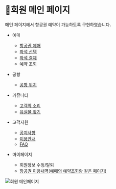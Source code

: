 # 📌회원 메인 페이지

메인 페이지에서 항공권 예약이 가능하도록 구현하였습니다.   

* 예매
  * [항공권 예매](https://github.com/Runu09/finalproject/blob/main/%EA%B5%AC%ED%98%84%EC%84%A4%EB%AA%85/%ED%95%AD%EA%B3%B5%EA%B6%8C%20%EC%98%88%EB%A7%A4.md)
  * [좌석 선택](https://github.com/Runu09/finalproject/blob/main/%EA%B5%AC%ED%98%84%EC%84%A4%EB%AA%85/%EC%A2%8C%EC%84%9D%EC%84%A0%ED%83%9D.md)
  * [좌석 결제](https://github.com/Runu09/finalproject/blob/main/%EA%B5%AC%ED%98%84%EC%84%A4%EB%AA%85/%EC%A2%8C%EC%84%9D%EA%B2%B0%EC%A0%9C.md)
  * [예약 조회](https://github.com/Runu09/finalproject/blob/main/%EA%B5%AC%ED%98%84%EC%84%A4%EB%AA%85/%EC%98%88%EB%A7%A4%EB%82%B4%EC%97%AD%EC%A1%B0%ED%9A%8C.md)

* 공항
  * [공항 위치](https://github.com/Runu09/finalproject/blob/main/%EA%B5%AC%ED%98%84%EC%84%A4%EB%AA%85/%ED%9A%8C%EC%9B%90%EA%B3%B5%ED%95%AD%EC%9C%84%EC%B9%98.md)

* 커뮤니티
  * [고객의 소리](https://github.com/Runu09/finalproject/blob/main/%EA%B5%AC%ED%98%84%EC%84%A4%EB%AA%85/%EA%B3%A0%EA%B0%9D%EC%9D%98%20%EC%86%8C%EB%A6%AC.md)
  * [유실물 찾기](https://github.com/Runu09/finalproject/blob/main/%EA%B5%AC%ED%98%84%EC%84%A4%EB%AA%85/%EC%9C%A0%EC%8B%A4%EB%AC%BC%EC%B0%BE%EA%B8%B0.md)

* 고객지원
  * [공지사항](https://github.com/Runu09/finalproject/blob/main/%EA%B5%AC%ED%98%84%EC%84%A4%EB%AA%85/%EA%B3%B5%EC%A7%80%EC%82%AC%ED%95%AD.md)
  * [이용안내](https://github.com/Runu09/finalproject/blob/main/%EA%B5%AC%ED%98%84%EC%84%A4%EB%AA%85/%EC%9D%B4%EC%9A%A9%EC%95%88%EB%82%B4.md)
  * [FAQ](https://github.com/Runu09/finalproject/blob/main/%EA%B5%AC%ED%98%84%EC%84%A4%EB%AA%85/FAQ.md)

* 마이페이지
  * 회원정보 수정/탈퇴
  * [항공권 이용내역(예매의 예약조회랑 같은 페이지)](https://github.com/Runu09/finalproject/blob/main/%EA%B5%AC%ED%98%84%EC%84%A4%EB%AA%85/%EC%98%88%EB%A7%A4%EB%82%B4%EC%97%AD%EC%A1%B0%ED%9A%8C.md)

![회원 메인페이지](https://user-images.githubusercontent.com/88878686/179890980-0411b122-147e-4798-8b69-031267a47db6.jpg)   
